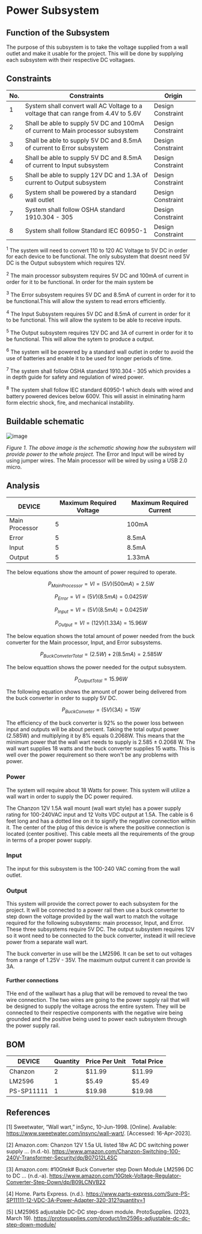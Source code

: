 # Power Subsystem


  
 
## Function of the Subsystem

The purpose of this subsystem is to take the voltage supplied from a wall outlet and make it usable for the project. This will be done by supplying each subsystem with their respective DC voltagaes.


## Constraints

| No. | Constraints                                                           | Origin            |
| --- | --------------------------------------------------------------------- | ----------------- |
| 1   | System shall convert wall AC Voltage to a voltage that can range from 4.4V to 5.6V        | Design Constraint |
| 2   | Shall be able to supply 5V DC and 100mA of current to Main processor subsystem                   | Design Constraint |
| 3   | Shall be able to supply 5V DC and 8.5mA of current to Error subsystem                           | Design Constraint |
| 4   | Shall be able to supply 5V DC and 8.5mA of current to Input subsystem                                 | Design Constraint |
| 5   | Shall be able to supply 12V DC and 1.3A of current to Output subsystem                                      | Design Constraint |
| 6   | System shall be powered by a standard wall outlet                                 | Design Constraint |
| 7   | System shall follow OSHA standard 1910.304 - 305                                 | Design Constraint |
| 8   |  System shall follow Standard IEC 60950-1                                | Design Constraint |


<sup>1</sup> The system will need to convert 110 to 120 AC Voltage to 5V DC in order for each device to be functional. The only subsystem that doesnt need 5V DC is the Output subsystem which requires 12V.

<sup>2</sup> The main processor subsystem requires 5V DC and 100mA of current in order for it to be functional. In order for the main system be

<sup>3</sup> The Error subsystem requires 5V DC and 8.5mA of current in order for it to be functional.This will allow the system to read errors efficiently.

<sup>4</sup> The Input Subsystem requires 5V DC and 8.5mA of current in order for it to be functional. This will allow the system to be able to receive inputs.


<sup>5</sup>  The Output subsystem requires 12V DC and 3A of current in order for it to be functional. This will allow the sytem to produce a output.


<sup>6</sup>  The system will be powered by a standard wall outlet in order to avoid the use of batteries and enable it to be used for longer periods of time.


<sup>7</sup>  The system shall follow OSHA standard 1910.304 - 305 which  provides a in depth guide for  safety and regulation of wired power.


<sup>8</sup>  The system shall follow IEC standard 60950-1 which deals with wired and battery powered devices below 600V. This will assist in elminating harm form electric shock, fire, and mechanical instability.




## Buildable schematic 

![image](https://github.com/CarsonDPope/Active-Noise-Control-With-Wall-Transmission-Detection/assets/123600399/818abf47-3dd7-4111-a9a9-87ca63c83764)

*Figure 1. The above image is the schematic showing how the subsystem will provide power to the whole project.*
The Error and Input will be wired by using jumper wires. 
The Main processor will be wired by using a USB 2.0 micro.


## Analysis
| DEVICE            | Maximum Required Voltage | Maximum Required Current |
| ----------------- | -------- | -------------- | 
| Main Processor   | 5              | 100mA        | 
| Error   | 5              | 8.5mA       | 
| Input   | 5              | 8.5mA       | 
| Output   | 5              | 1.33mA       | 

The below equations show the amount of power required to operate.
~~~math
P_{Main Processor} = VI = (5V)(500mA) = 2.5W
~~~
~~~math
P_{Error} = VI = (5V)(8.5mA) = 0.0425W
~~~
~~~math
P_{Input} = VI = (5V)(8.5mA) = 0.0425W
~~~
~~~math
P_{Output} = VI =(12V)(1.33A) = 15.96W
~~~
The below equation shows the total amount of power needed from the buck converter for the Main processor, Input, and Error subsystems.
~~~math
P_{Buck Conveter Total} = (2.5W) + 2(8.5mA) = 2.585W
~~~
The below equattion shows the power needed for the output subsystem.
~~~math
P_{Output Total} = 15.96W
~~~
The following equation shows the amount of power being delivered from the buck converter in order to supply 5V DC.
~~~math
P_{Buck Conveter} = (5V)(3A) = 15W
~~~

The efficiency of the buck converter is 92% so the power loss between input and outputs will be about percent. Taking the total output power (2.585W) and multiplying it by 8% equals 0.2068W. This means that the minimum power that the wall wart needs to supply is 2.585 ± 0.2068 W. The wall wart supplies 18 watts and the buck converter supplies 15 watts. This is well over the power requirement so there won't be any problems with power.
### Power
The system will require about 18 Watts for power. This system will utilize a wall wart in order to supply the DC power required.

The Chanzon 12V 1.5A wall mount (wall wart style) has a power supply rating for 100-240VAC input and 12 Volts VDC output at 1.5A. The cable is 6 feet long and has a dotted line on it to signify the negative connection within it. The center of the plug of this device is where the positive connection is located (center positive). This cable meets all the requirements of the group in terms of a proper power supply.

### Input

The input for this subsystem is the 100-240 VAC coming from the wall outlet.

### Output

This system will provide the correct power to each subsystem for the project. It will be connected to a power rail then use a buck converter to step down the voltage provided by the wall wart to match the voltage required for the following subsystems: main processor, Input, and Error. These three subsystems require 5V DC. The output subsystem requires 12V so it wont need to be connected to the buck converter, instead it will recieve power from a separate wall wart.

The buck converter in use will be the LM2596. It can be set to out voltages from a range of 1.25V - 35V. The maximum output current it can provide is 3A.

#### Further connections

THe end of the wallwart has a plug that will be removed to reveal the two wire connection. The two wires are going to the power supply rail that will be designed to supply the voltage across the entire system. They will be connected to their respective components with the negative wire being grounded and the positive being used to power each subsystem through the power supply rail. 


## BOM
| DEVICE            | Quantity | Price Per Unit | Total Price |
| ----------------- | -------- | -------------- | ----------- |
| Chanzon   | 2              | $11.99        | $11.99     |
| LM2596   | 1              | $5.49        | $5.49     |
| PS-SP11111   | 1              | $19.98        | $19.98     |

## References


[1] Sweetwater, “Wall wart,” inSync, 10-Jun-1998. [Online]. Available: https://www.sweetwater.com/insync/wall-wart/. [Accessed: 16-Apr-2023]. 

[2] Amazon.com: Chanzon 12V 1.5a UL listed 18w AC DC switching power supply ... (n.d.-b). https://www.amazon.com/Chanzon-Switching-100-240V-Transformer-Security/dp/B07G12L4SC 

[3] Amazon.com: #10Gtek# Buck Converter step Down Module LM2596 DC to DC ... (n.d.-a). https://www.amazon.com/10Gtek-Voltage-Regulator-Converter-Step-Down/dp/B09LCNVB22 

[4] Home. Parts Express. (n.d.). https://www.parts-express.com/Sure-PS-SP11111-12-VDC-3A-Power-Adapter-320-312?quantity=1 

[5] LM2596S adjustable DC-DC step-down module. ProtoSupplies. (2023, March 19). https://protosupplies.com/product/lm2596s-adjustable-dc-dc-step-down-module/ 
